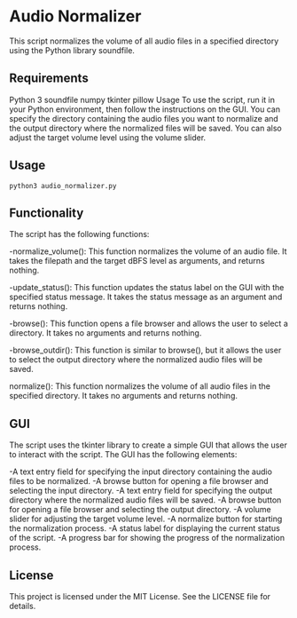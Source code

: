 # Audio Normalizer
This script normalizes the volume of all audio files in a specified directory using the Python library soundfile.

## Requirements
Python 3
soundfile
numpy
tkinter
pillow
Usage
To use the script, run it in your Python environment, then follow the instructions on the GUI. You can specify the directory containing the audio files you want to normalize and the output directory where the normalized files will be saved. You can also adjust the target volume level using the volume slider.

## Usage

```python3 audio_normalizer.py```

## Functionality
The script has the following functions:

-normalize_volume(): This function normalizes the volume of an audio file. It takes the filepath and the target dBFS level as arguments, and returns nothing.

-update_status(): This function updates the status label on the GUI with the specified status message. It takes the status message as an argument and returns nothing.

-browse(): This function opens a file browser and allows the user to select a directory. It takes no arguments and returns nothing.

-browse_outdir(): This function is similar to browse(), but it allows the user to select the output directory where the normalized audio files will be saved.

normalize(): This function normalizes the volume of all audio files in the specified directory. It takes no arguments and returns nothing.

## GUI
The script uses the tkinter library to create a simple GUI that allows the user to interact with the script. The GUI has the following elements:

-A text entry field for specifying the input directory containing the audio files to be normalized.
-A browse button for opening a file browser and selecting the input directory.
-A text entry field for specifying the output directory where the normalized audio files will be saved.
-A browse button for opening a file browser and selecting the output directory.
-A volume slider for adjusting the target volume level.
-A normalize button for starting the normalization process.
-A status label for displaying the current status of the script.
-A progress bar for showing the progress of the normalization process.

## License
This project is licensed under the MIT License. See the LICENSE file for details.
